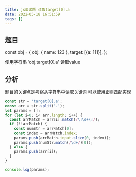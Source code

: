 ```yaml
---
title: js面试题 读取target[0].a
date: 2022-05-18 16:51:59
tags: []
---
```


## 题目
const obj = {
  obj: { name: 123 },
  target: [{a: 111}],
};

使用字符串 'obj.target[0].a' 读取value


## 分析
题目的关键点是考察从字符串中读取关键词
可以使用正则匹配实现

```js
const str = 'target[0].a';
const arr = str.split('.');
let params = [];
for (let i=0; i< arr.length; i++) {
  const arrMatch = arr[i].match(/\[\d+\]/);
  if (!!arrMatch) {
    const numStr = arrMatch[0];
    const index = arrMatch.index;
    params.push(arrMatch.input.slice(0, index));
    params.push(numStr.match(/\d+/)[0]);
  } else {
    params.push(arr[i]);
  }
}

console.log(params);
```